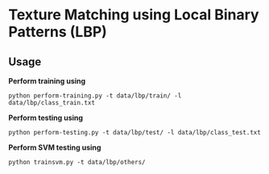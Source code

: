 # Texture Matching using Local Binary Patterns (LBP)
## Usage

__Perform training using__

```
python perform-training.py -t data/lbp/train/ -l data/lbp/class_train.txt

```

__Perform testing using__

```
python perform-testing.py -t data/lbp/test/ -l data/lbp/class_test.txt
```

__Perform SVM testing using__

```
python trainsvm.py -t data/lbp/others/
```